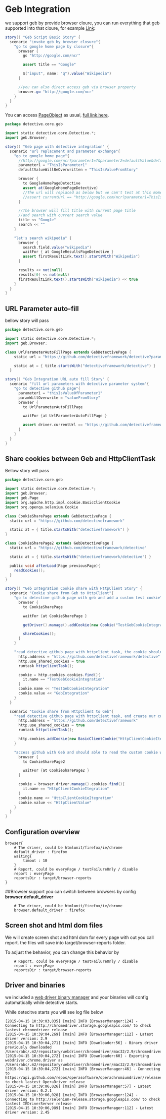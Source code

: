 # Geb Integration

we support geb by provide browser cloure, you can run everything that geb supported into that cloure, for example [Link](https://github.com/detectiveframework/detective/blob/master/core/src/test/java/detective/core/geb/GebBasicStory.groovy):

```groovy
story() "Geb Script Basic Story" {
  scenario "invoke geb by browser closure"{
    "go to google home page by closure"{
      browser {
        go "http://google.com/ncr"

        assert title == "Google"

        $("input", name: "q").value("Wikipedia")
      }

      //you can also direct access geb via browser property
      browser.go "http://google.com/ncr"
    }
  }
}

```

You can access [PageObject](http://www.gebish.org/manual/current/pages.html#pages) as usual, [full link here](https://github.com/detectiveframework/detective/blob/master/core/src/test/java/detective/core/geb/GebDetectiveStory.groovy).

```groovy
package detective.core.geb

import static detective.core.Detective.*;
import geb.Browser;

story() "Geb page with detective integration" {
  scenario "url replacement and parameter exchange"{
    "go to google home page"{
      //http://google.com/ncr?parameter1=?&parameter2=defaultValue&defaultValueWillBeOverwritten=defaultButOverwritten
      parameter1 = "ThisIsParameter1"
      defaultValueWillBeOverwritten = "ThisIsValueFromStory"

      browser {
        to GoogleHomePageDetective
        assert at(GoogleHomePageDetective)
        //The url will replaced as below but we can't test at this moment
        //assert currentUrl == "http://google.com/ncr?parameter1=ThisIsParameter1&parameter2=defaultValue&defaultValueWillBeOverwritten=ThisIsValueFromStory"
      }

      //The browser will fill title with current page title
      //and search with current search value
      title << "Google"
      search << ""
    }

    "let's search wikipedia" {
      browser {
        search.field.value("wikipedia")
        waitFor { at GoogleResultsPageDetective }
        assert firstResultLink.text().startsWith("Wikipedia")
      }

      results << not(null)
      results[0] << not(null)
      firstResultLink.text().startsWith("Wikipedia") << true
    }
  }
}
```

## URL Parameter auto-fill

bellow story will pass
```groovy
package detective.core.geb

import static detective.core.Detective.*;
import geb.Browser;

class UrlParameterAutoFillPage extends GebDetectivePage {
    static url = "https://github.com/detectiveframework/detective?parameter1=?&paramWithDefaultValue=defaultValue&paramWillOverwrite=originValue"

    static at = { title.startsWith("detectiveframework/detective") }
  }

story() "Geb Integration URL auto fill Story" {
  scenario "fill url parameters with detective parameter system"{
    "go to detective github page"{
      parameter1 = "thisIsValueOfParameter1"
      paramWillOverwrite = "valueFromStory"
      browser {
        to UrlParameterAutoFillPage

        waitFor {at UrlParameterAutoFillPage }

        assert driver.currentUrl == "https://github.com/detectiveframework/detective?parameter1=thisIsValueOfParameter1&paramWithDefaultValue=defaultValue&paramWillOverwrite=valueFromStory"
      }
    }
  }
}

```
## Share cookies between Geb and HttpClientTask
Bellow story will pass
```groovy
package detective.core.geb

import static detective.core.Detective.*;
import geb.Browser;
import geb.Page
import org.apache.http.impl.cookie.BasicClientCookie
import org.openqa.selenium.Cookie

class CookieSharePage extends GebDetectivePage {
  static url = "https://github.com/detectiveframework"

  static at = { title.startsWith("detectiveframework") }
}

class CookieSharePage2 extends GebDetectivePage {
  static url = "https://github.com/detectiveframework/detective"

  static at = { title.startsWith("detectiveframework/detective") }

  public void afterLoad(Page previousPage){
    readCookies();
  }
}

story() "Geb Integration Cookie share with HttpClient Story" {
  scenario "Cookie share from Geb to HttpClient"{
    "go to detective github page with geb and add a custom test cookie"{
      browser {
        to CookieSharePage

        waitFor {at CookieSharePage }

        getDriver().manage().addCookie(new Cookie("TestGebCookieIntegration", "GebIntegration"));

        shareCookies();
      }
    }

    "read detective github page with httpclient task, the cookie should bring forward from geb"{
      http.address = "https://github.com/detectiveframework/detective"
      http.use_shared_cookies = true
      runtask httpclientTask();

      cookie = http.cookies.cookies.find(){
        it.name == "TestGebCookieIntegration"
      }
      cookie.name << "TestGebCookieIntegration"
      cookie.value << "GebIntegration"
    }
  }

  scenario "Cookie share from HttpClient to Geb"{
    "read detective github page with httpclient task, and create our custom cookie for test"{
      http.address = "https://github.com/detectiveframework"
      http.use_shared_cookies = true
      runtask httpclientTask();

      http.cookies.addCookie(new BasicClientCookie("HttpClientCookieItegration", "HttpClientValue"))
    }

    "access github with Geb and should able to read the custom cookie we added before"{
      browser {
        to CookieSharePage2

        waitFor {at CookieSharePage2 }
      }

      cookie = browser.driver.manage().cookies.find(){
        it.name == "HttpClientCookieItegration"
      }
      cookie.name << "HttpClientCookieItegration"
      cookie.value << "HttpClientValue"
    }
  }
}
```


## Configuration overview

```
browser{
	# The driver, could be htmlunit/firefox/ie/chrome
	default_driver : firefox
	waiting{
		timout : 10
	}
	# Report, could be everyPage / testFailureOnly / disable
	report : everyPage
	reportsDir : target/browser-reports
}
```

##Browser support
you can switch between browsers by config **browser.default_driver**
```
	# The driver, could be htmlunit/firefox/ie/chrome
	browser.default_driver : firefox
```


## Screen shot and html dom files
We will create screen shot and html dom for every page with out you call report. the files will save into target/browser-reports folder.

To adjust the behavior, you can change this behavior by
```
    # Report, could be everyPage / testFailureOnly / disable
	report : everyPage
	reportsDir : target/browser-reports
```

## Driver and binaries
we included a [web driver binary manager](https://github.com/bonigarcia/webdrivermanager) and your binaries will config automatically while detective starts.

While detecitve starts you will see log file below
```
[2015-04-15 10:39:03,035] [main] INFO [BrowserManager:124] - Connecting to http://chromedriver.storage.googleapis.com/ to check lastest chromedriver release
[2015-04-15 10:39:04,269] [main] INFO [BrowserManager:112] - Latest driver version: 2.9
[2015-04-15 10:39:04,271] [main] INFO [Downloader:56] - Binary driver previously downloaded /Users/abc/.m2/repository/webdriver/chromedriver/mac32/2.9/chromedriver
[2015-04-15 10:39:04,272] [main] INFO [Downloader:60] - Exporting webdriver.chrome.driver as /Users/abc/.m2/repository/webdriver/chromedriver/mac32/2.9/chromedriver
[2015-04-15 10:39:04,272] [main] INFO [BrowserManager:46] - Connecting to https://api.github.com/repos/operasoftware/operachromiumdriver/releases to check lastest OperaDriver release
[2015-04-15 10:39:06,026] [main] INFO [BrowserManager:57] - Latest driver version: 0.2.1
[2015-04-15 10:39:06,028] [main] INFO [BrowserManager:124] - Connecting to http://selenium-release.storage.googleapis.com/ to check lastest IEDriverServer release
[2015-04-15 10:39:06,989] [main] INFO [BrowserManager:112] - Latest driver version: 2.45
```

